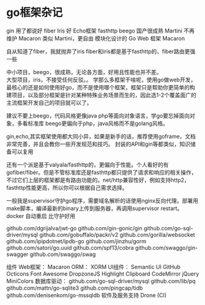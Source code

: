# go框架杂记

gin 用了都说好
fiber
Iris 好
Echo框架
fasthttp
beego 国产很成熟
Martini 不再维护
Macaron 类似 Martini，更自由 模块化设计的 Go Web 框架 Macaron

自从知道了fiber，我就抛弃了iris
fiber和iris都是基于fasthttp的，fiber路由更强一些

中小项目，beego，很成熟，无论各方面，好用且性能也并不差。  
大型项目，iris，不接受任何反驳。。
学那么多框架干啥呢，使用go做web开发，最核心的还是如何使用好go，而不是使用哪个框架，框架只是帮助你更简单的构建项目，以及部分框架是针对某种特殊业务场景而生的，因此选1-2个覆盖面广的主流框架开发自己的项目就可以了。

建议不要上beego，代码风格更像java php等面向对象语言，学go要忘掉面向对象，多看标准库
beego更偏向于php，java风格而不是golang风格。

gin,echo,其实框架使用都大同小异，如果是新手的话，推荐使用goframe，文档非常完善，并且会教你一些开发规范和技巧。 封装的API和gin等都类似，知识储备可以复用


还有一个派是基于valyala/fasthttp的，更偏向于性能。个人看好的有gofiber/fiber。但是不管标准库还是fasthttp都只提供了请求和响应的相关操作，不过它们上层的框架都是有路由功能的。net/http兼容性好，例如支持http2，fasthttp性能更高，所以你可以根据自己需求选择。

一般我是supervisor守护go程序，需要域名解析的话使用nginx反向代理。部署用make脚本，编译最新的binary上传到服务器，再调用supervisor restart。docker 自动重启 比守护好用

github.com/dgrijalva/jwt-go
github.com/gin-gonic/gin
github.com/go-sql-driver/mysql
github.com/gobuffalo/packr/v2
github.com/gorilla/websocket
github.com/ipipdotnet/ipdb-go
github.com/jinzhu/gorm
github.com/satori/go.uuid
github.com/spf13/cobra
github.com/swaggo/gin-swagger
github.com/swaggo/swag

组件
Web框架： Macaron
ORM： XORM
UI组件：
Semantic UI
GitHub Octicons
Font Awesome
DropzoneJS
Highlight
Clipboard
CodeMirror
jQuery MiniColors
数据库驱动：
github.com/go-sql-driver/mysql
github.com/lib/pq
github.com/mattn/go-sqlite3
github.com/pingcap/tidb
github.com/denisenkom/go-mssqldb
软件及服务支持
Drone (CI)
